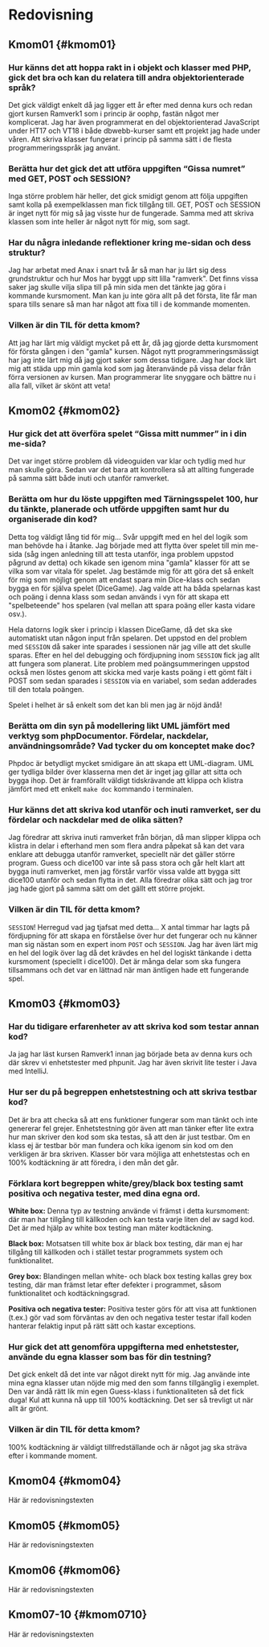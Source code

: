---
...
Redovisning
=========================



Kmom01 {#kmom01}
-------------------------

### Hur känns det att hoppa rakt in i objekt och klasser med PHP, gick det bra och kan du relatera till andra objektorienterade språk?
Det gick väldigt enkelt då jag ligger ett år efter med denna kurs och redan gjort kursen Ramverk1 som i princip är oophp,
fastän något mer komplicerat. Jag har även programmerat en del objektorienterad JavaScript under HT17 och VT18 i både dbwebb-kurser samt ett projekt jag hade under våren. Att skriva klasser fungerar i princip på samma sätt i de flesta programmeringsspråk jag använt.

### Berätta hur det gick det att utföra uppgiften “Gissa numret” med GET, POST och SESSION?
Inga större problem här heller, det gick smidigt genom att följa uppgiften samt kolla på exempelklassen man fick tillgång till.
GET, POST och SESSION är inget nytt för mig så jag visste hur de fungerade. Samma med att skriva klassen som inte heller är något
nytt för mig, som sagt.

### Har du några inledande reflektioner kring me-sidan och dess struktur?
Jag har arbetat med Anax i snart två år så man har ju lärt sig dess grundstruktur och hur Mos har byggt upp sitt lilla "ramverk".
Det finns vissa saker jag skulle vilja slipa till på min sida men det tänkte jag göra i kommande kursmoment. Man kan ju inte göra
allt på det första, lite får man spara tills senare så man har något att fixa till i de kommande momenten.

### Vilken är din TIL för detta kmom?
Att jag har lärt mig väldigt mycket på ett år, då jag gjorde detta kursmoment för första gången i den "gamla" kursen.
Något nytt programmeringsmässigt har jag inte lärt mig då jag gjort saker som dessa tidigare. Jag har dock lärt mig att
städa upp min gamla kod som jag återanvände på vissa delar från förra versionen av kursen. Man programmerar lite snyggare
och bättre nu i alla fall, vilket är skönt att veta!



Kmom02 {#kmom02}
-------------------------

### Hur gick det att överföra spelet “Gissa mitt nummer” in i din me-sida?
Det var inget större problem då videoguiden var klar och tydlig med hur man skulle göra. Sedan var det bara att kontrollera så
att allting fungerade på samma sätt både inuti och utanför ramverket.

### Berätta om hur du löste uppgiften med Tärningsspelet 100, hur du tänkte, planerade och utförde uppgiften samt hur du organiserade din kod?
Detta tog väldigt lång tid för mig... Svår uppgift med en hel del logik som man behövde ha i åtanke. Jag började med att flytta
över spelet till min me-sida (såg ingen anledning till att testa utanför, inga problem uppstod pågrund av detta) och kikade sen
igenom mina "gamla" klasser för att se vilka som var vitala för spelet. Jag bestämde mig för att göra det så enkelt för mig som möjligt
genom att endast spara min Dice-klass och sedan bygga en för själva spelet (DiceGame). Jag valde att ha båda spelarnas kast och poäng
i denna klass som sedan används i vyn för att skapa ett "spelbeteende" hos spelaren (val mellan att spara poäng eller kasta vidare osv.).

Hela datorns logik sker i princip i klassen DiceGame, då det ska ske automatiskt utan någon input från spelaren. Det uppstod en
del problem med `SESSION` då saker inte sparades i sessionen när jag ville att det skulle sparas. Efter en hel del debugging och
fördjupning inom `SESSION` fick jag allt att fungera som planerat. Lite problem med poängsummeringen uppstod också men löstes
genom att skicka med varje kasts poäng i ett gömt fält i POST som sedan sparades i `SESSION` via en variabel, som sedan adderades
till den totala poängen.

Spelet i helhet är så enkelt som det kan bli men jag är nöjd ändå!

### Berätta om din syn på modellering likt UML jämfört med verktyg som phpDocumentor. Fördelar, nackdelar, användningsområde? Vad tycker du om konceptet make doc?
Phpdoc är betydligt mycket smidigare än att skapa ett UML-diagram. UML ger tydliga bilder över klasserna men det är inget jag
gillar att sitta och bygga ihop. Det är framförallt väldigt tidskrävande att klippa och klistra jämfört med ett enkelt `make doc`
kommando i terminalen.

### Hur känns det att skriva kod utanför och inuti ramverket, ser du fördelar och nackdelar med de olika sätten?
Jag föredrar att skriva inuti ramverket från början, då man slipper klippa och klistra in delar i efterhand men som flera andra
påpekat så kan det vara enklare att debugga utanför ramverket, speciellt när det gäller större program. Guess och dice100 var inte
så pass stora och går helt klart att bygga inuti ramverket, men jag förstår varför vissa valde att bygga sitt dice100 utanför
och sedan flytta in det. Alla föredrar olika sätt och jag tror jag hade gjort på samma sätt om det gällt ett större projekt.

### Vilken är din TIL för detta kmom?
`SESSION`! Herregud vad jag tjafsat med detta... X antal timmar har lagts på fördjupning för att skapa en förståelse över hur det
fungerar och nu känner man sig nästan som en expert inom `POST` och `SESSION`. Jag har även lärt mig en hel del logik över lag då
det krävdes en hel del logiskt tänkande i detta kursmoment (speciellt i dice100). Det är många delar som ska fungera tillsammans
och det var en lättnad när man äntligen hade ett fungerande spel.


Kmom03 {#kmom03}
-------------------------

### Har du tidigare erfarenheter av att skriva kod som testar annan kod?
Ja jag har läst kursen Ramverk1 innan jag började beta av denna kurs och där skrev vi enhetstester med phpunit. Jag har även skrivit
lite tester i Java med IntelliJ.

### Hur ser du på begreppen enhetstestning och att skriva testbar kod?
Det är bra att checka så att ens funktioner fungerar som man tänkt och inte genererar fel grejer. Enhetstestning gör även
att man tänker efter lite extra hur man skriver den kod som ska testas, så att den är just testbar. Om en klass ej är
testbar bör man fundera och kika igenom sin kod om den verkligen är bra skriven. Klasser bör vara möjliga att enhetstestas
och en 100% kodtäckning är att föredra, i den mån det går.

### Förklara kort begreppen white/grey/black box testing samt positiva och negativa tester, med dina egna ord.
**White box:** Denna typ av testning använde vi främst i detta kursmoment: där man har tillgång till källkoden och kan testa varje
liten del av sagd kod. Det är med hjälp av white box testing man mäter kodtäckning.

**Black box:** Motsatsen till white box är black box testing, där man ej har tillgång till källkoden och i stället testar
programmets system och funktionalitet.

**Grey box:** Blandingen mellan white- och black box testing kallas grey box testing, där man främst letar efter defekter i programmet,
såsom funktionalitet och kodtäckningsgrad.

**Positiva och negativa tester:** Positiva tester görs för att visa att funktionen (t.ex.) gör vad som förväntas av den och negativa
tester testar ifall koden hanterar felaktig input på rätt sätt och kastar exceptions.

### Hur gick det att genomföra uppgifterna med enhetstester, använde du egna klasser som bas för din testning?
Det gick enkelt då det inte var något direkt nytt för mig. Jag använde inte mina egna klasser utan nöjde mig med den som fanns
tillgänglig i exemplet. Den var ändå rätt lik min egen Guess-klass i funktionaliteten så det fick duga! Kul att kunna nå upp
till 100% kodtäckning. Det ser så trevligt ut när allt är grönt.

### Vilken är din TIL för detta kmom?
100% kodtäckning är väldigt tillfredställande och är något jag ska sträva efter i kommande moment.


Kmom04 {#kmom04}
-------------------------

Här är redovisningstexten



Kmom05 {#kmom05}
-------------------------

Här är redovisningstexten



Kmom06 {#kmom06}
-------------------------

Här är redovisningstexten



Kmom07-10 {#kmom0710}
-------------------------

Här är redovisningstexten
